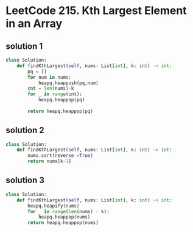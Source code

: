 # LeetCode 215. Kth Largest Element in an Array

## solution 1

```python
class Solution:
    def findKthLargest(self, nums: List[int], k: int) -> int:
        pq = [] 
        for num in nums:
            heapq.heappush(pq,num)
        cnt = len(nums)-k
        for _ in range(cnt):
            heapq.heappop(pq)
        
        return heapq.heappop(pq)
```


## solution 2

```python
class Solution:
    def findKthLargest(self, nums: List[int], k: int) -> int:
        nums.sort(reverse =True)
        return nums[k-1]
```

## solution 3

```python
class Solution:
    def findKthLargest(self, nums: List[int], k: int) -> int:
        heapq.heapify(nums)
        for _ in range(len(nums) - k):
            heapq.heappop(nums)
        return heapq.heappop(nums)
```
